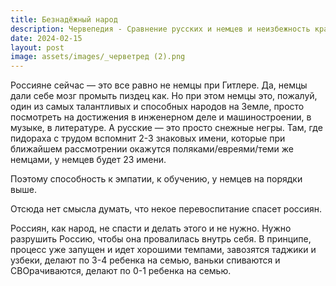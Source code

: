 ```yaml
---
title: Безнадёжный народ
description: Червепедия - Сравнение русских и немцев и неизбежность краха России.
date: 2024-02-15
layout: post
image: assets/images/_черветред (2).png
---
```


<p>Россияне сейчас — это все равно не немцы при Гитлере.
Да, немцы дали себе мозг промыть пиздец как. Но при этом немцы это, пожалуй, один из самых талантливых и способных народов на Земле, просто посмотреть на достижения в инженерном деле и машиностроении, в музыке, в литературе. А русские — это просто снежные негры. Там, где пидораха с трудом вспомнит 2-3 знаковых имени, которые при ближайшем рассмотрении окажутся поляками/евреями/теми же немцами, у немцев будет 23 имени.</p>

<p>Поэтому способность к эмпатии, к обучению, у немцев на порядки выше.</p>

<p>Отсюда нет смысла думать, что некое перевоспитание спасет россиян.</p>

<p>Россиян, как народ, не спасти и делать этого и не нужно. Нужно разрушить Россию, чтобы она провалилась внутрь себя. В принципе, процесс уже запущен и идет хорошими темпами, завозятся таджики и узбеки, делают по 3-4 ребенка на семью, ваньки спиваются и СВОрачиваются, делают по 0-1 ребенка на семью.</p>
